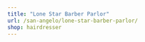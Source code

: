 ```yaml
---
title: "Lone Star Barber Parlor"
url: /san-angelo/lone-star-barber-parlor/
shop: hairdresser
---
```

